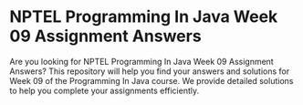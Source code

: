 # NPTEL Programming In Java Week 09 Assignment Answers

Are you looking for NPTEL Programming In Java Week 09 Assignment Answers? This repository will help you find your answers and solutions for Week 09 of the Programming In Java course. We provide detailed solutions to help you complete your assignments efficiently.